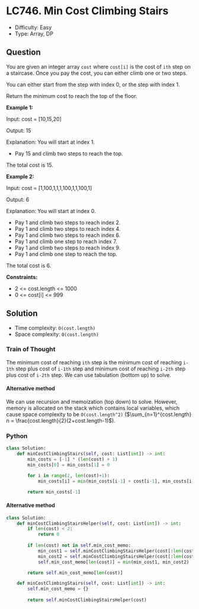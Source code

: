 # LC746. Min Cost Climbing Stairs

- Difficulty: Easy
- Type: Array, DP

## Question

You are given an integer array `cost` where `cost[i]` is the cost of `ith` step on a staircase. Once you pay the cost, you can either climb one or two steps.

You can either start from the step with index 0, or the step with index 1.

Return the minimum cost to reach the top of the floor.

**Example 1:**

Input: cost = [10,15,20]

Output: 15

Explanation: You will start at index 1.

- Pay 15 and climb two steps to reach the top.

The total cost is 15.

**Example 2:**

Input: cost = [1,100,1,1,1,100,1,1,100,1]

Output: 6

Explanation: You will start at index 0.

- Pay 1 and climb two steps to reach index 2.
- Pay 1 and climb two steps to reach index 4.
- Pay 1 and climb two steps to reach index 6.
- Pay 1 and climb one step to reach index 7.
- Pay 1 and climb two steps to reach index 9.
- Pay 1 and climb one step to reach the top.

The total cost is 6.

**Constraints:**

- 2 <= cost.length <= 1000
- 0 <= cost[i] <= 999

## Solution

- Time complexity: `O(cost.length)`
- Space complexity: `O(cost.length)`

### Train of Thought

The minimum cost of reaching `ith` step is the minimum cost of reaching `i-1th` step plus cost of `i-1th` step and minimum cost of reaching `i-2th` step plus cost of `i-2th` step. We can use tabulation (bottom up) to solve.

#### Alternative method

We can use recursion and memoization (top down) to solve. However, memory is allocated on the stack which contains local variables, which cause space complexity to be `O(cost.length^2)` ($\sum_{n=1}^{cost.length} n = \frac{cost.length}{2}(2+cost.length-1)$).

### Python

```python
class Solution:
    def minCostClimbingStairs(self, cost: List[int]) -> int:
        min_costs = [-1] * (len(cost) + 1)
        min_costs[0] = min_costs[1] = 0

        for i in range(2, len(cost)+1):
            min_costs[i] = min(min_costs[i-1] + cost[i-1], min_costs[i-2] + cost[i-2])

        return min_costs[-1]
```

#### Alternative method

```python
class Solution:
    def minCostClimbingStairsHelper(self, cost: List[int]) -> int:
        if len(cost) < 2:
            return 0
            
        if len(cost) not in self.min_cost_memo:
            min_cost1 = self.minCostClimbingStairsHelper(cost[:len(cost)-1]) + cost[-1]
            min_cost2 = self.minCostClimbingStairsHelper(cost[:len(cost)-2]) + cost[-2]
            self.min_cost_memo[len(cost)] = min(min_cost1, min_cost2)

        return self.min_cost_memo[len(cost)]

    def minCostClimbingStairs(self, cost: List[int]) -> int:
        self.min_cost_memo = {}
        
        return self.minCostClimbingStairsHelper(cost)
```
